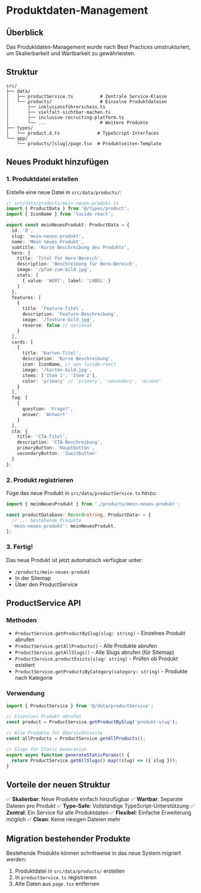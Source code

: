 # Produktdaten-Management

## Überblick

Das Produktdaten-Management wurde nach Best Practices umstrukturiert, um Skalierbarkeit und Wartbarkeit zu gewährleisten.

## Struktur

```
src/
├── data/
│   ├── productService.ts          # Zentrale Service-Klasse
│   └── products/                  # Einzelne Produktdateien
│       ├── inklusionsführerschein.ts
│       ├── vielfalt-sichtbar-machen.ts
│       ├── inclusive-recruiting-platform.ts
│       └── ...                    # Weitere Produkte
├── types/
│   └── product.d.ts              # TypeScript-Interfaces
└── app/
    └── products/[slug]/page.tsx  # Produktseiten-Template
```

## Neues Produkt hinzufügen

### 1. Produktdatei erstellen

Erstelle eine neue Datei in `src/data/products/`:

```typescript
// src/data/products/mein-neues-produkt.ts
import { ProductData } from '@/types/product';
import { IconName } from 'lucide-react';

export const meinNeuesProdukt: ProductData = {
  id: '8',
  slug: 'mein-neues-produkt',
  name: 'Mein neues Produkt',
  subtitle: 'Kurze Beschreibung des Produkts',
  hero: {
    title: 'Titel für Hero-Bereich',
    description: 'Beschreibung für Hero-Bereich',
    image: '/pfad-zum-bild.jpg',
    stats: [
      { value: 'WERT', label: 'LABEL' }
    ]
  },
  features: [
    {
      title: 'Feature-Titel',
      description: 'Feature-Beschreibung',
      image: '/feature-bild.jpg',
      reverse: false // optional
    }
  ],
  cards: [
    {
      title: 'Karten-Titel',
      description: 'Kurze Beschreibung',
      icon: IconName, // von lucide-react
      image: '/karten-bild.jpg',
      items: ['Item 1', 'Item 2'],
      color: 'primary' // 'primary', 'secondary', 'accent'
    }
  ],
  faq: [
    {
      question: 'Frage?',
      answer: 'Antwort'
    }
  ],
  cta: {
    title: 'CTA-Titel',
    description: 'CTA-Beschreibung',
    primaryButton: 'Hauptbutton',
    secondaryButton: 'Zweitbutton'
  }
};
```

### 2. Produkt registrieren

Füge das neue Produkt in `src/data/productService.ts` hinzu:

```typescript
import { meinNeuesProdukt } from './products/mein-neues-produkt';

const productDatabase: Record<string, ProductData> = {
  // ... bestehende Produkte
  'mein-neues-produkt': meinNeuesProdukt,
};
```

### 3. Fertig!

Das neue Produkt ist jetzt automatisch verfügbar unter:
- `/products/mein-neues-produkt`
- In der Sitemap
- Über den ProductService

## ProductService API

### Methoden

- `ProductService.getProductBySlug(slug: string)` - Einzelnes Produkt abrufen
- `ProductService.getAllProducts()` - Alle Produkte abrufen
- `ProductService.getAllSlugs()` - Alle Slugs abrufen (für Sitemap)
- `ProductService.productExists(slug: string)` - Prüfen ob Produkt existiert
- `ProductService.getProductsByCategory(category: string)` - Produkte nach Kategorie

### Verwendung

```typescript
import { ProductService } from '@/data/productService';

// Einzelnes Produkt abrufen
const product = ProductService.getProductBySlug('produkt-slug');

// Alle Produkte für Übersichtsseite
const allProducts = ProductService.getAllProducts();

// Slugs für Static Generation
export async function generateStaticParams() {
  return ProductService.getAllSlugs().map((slug) => ({ slug }));
}
```

## Vorteile der neuen Struktur

✅ **Skalierbar**: Neue Produkte einfach hinzufügbar
✅ **Wartbar**: Separate Dateien pro Produkt
✅ **Type-Safe**: Vollständige TypeScript-Unterstützung
✅ **Zentral**: Ein Service für alle Produktdaten
✅ **Flexibel**: Einfache Erweiterung möglich
✅ **Clean**: Keine riesigen Dateien mehr

## Migration bestehender Produkte

Bestehende Produkte können schrittweise in das neue System migriert werden:

1. Produktdatei in `src/data/products/` erstellen
2. In `productService.ts` registrieren
3. Alte Daten aus `page.tsx` entfernen
